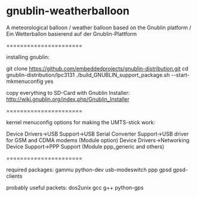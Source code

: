 gnublin-weatherballoon
======================

A meteorological balloon / weather balloon based on the Gnublin platform / Ein Wetterballon basierend auf der Gnublin-Plattform

======================

installing gnublin:

git clone https://github.com/embeddedprojects/gnublin-distribution.git 
cd gnublin-distribution/lpc3131
./build_GNUBLIN_support_package.sh --start-mkmenuconfig yes

copy everything to SD-Card with Gnublin Installer: http://wiki.gnublin.org/index.php/Gnublin_Installer

======================

kernel menuconfig options for making the UMTS-stick work:

Device Drivers->USB Support->USB Serial Converter Support->USB driver for GSM and CDMA modems (Module option)
Device Drivers->Networking Device Support->PPP Support (Module ppp_generic and others)

======================

required packages:
gammu python-dev usb-modeswitch ppp gpsd gpsd-clients

probably useful packets:
dos2unix gcc g++ python-gps
